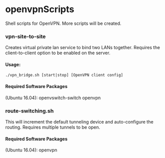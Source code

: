 # openvpnScripts
Shell scripts for OpenVPN. More scripts will be created.

### vpn-site-to-site
Creates virtual private lan service to bind two LANs together. Requires the client-to-client option to be enabled on the server.

#### Usage: 
```
./vpn_bridge.sh [start|stop] [OpenVPN client config]
```

#### Required Software Packages
(Ubuntu 16.04): openvswitch-switch openvpn


### route-switching.sh
This will increment the default tunneling device and auto-configure the routing. Requires multiple tunnels to be open.
#### Required Software Packages
(Ubuntu 16.04): openvpn
